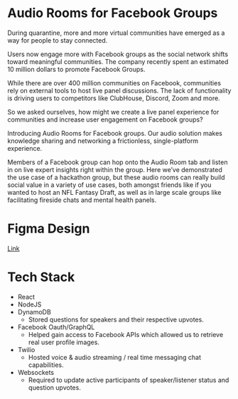 # Audio Rooms for Facebook Groups
During quarantine, more and more virtual communities have emerged as a way for people to stay connected.

Users now engage more with Facebook groups as the social network shifts toward meaningful communities. The company recently spent an estimated 10 million dollars to promote Facebook Groups.

While there are over 400 million communities on Facebook, communities rely on external tools to host live panel discussions. The lack of functionality is driving users to competitors like ClubHouse, Discord, Zoom and more.

So we asked ourselves, how might we create a live panel experience for communities and increase user engagement on Facebook groups?


Introducing Audio Rooms for Facebook groups. Our audio solution makes knowledge sharing and networking a frictionless, single-platform experience.

Members of a Facebook group can hop onto the Audio Room tab and listen in on live expert insights right within the group. Here we’ve demonstrated the use case of a hackathon group, but these audio rooms can really build social value in a variety of use cases, both amongst friends like if you wanted to host an NFL Fantasy Draft, as well as in large scale groups like facilitating fireside chats and mental health panels.

# Figma Design
[Link](https://www.figma.com/file/igXoS7QpgR9Rr0aoPvD4J5/FB?node-id=30%3A43)

# Tech Stack
- React
- NodeJS
- DynamoDB
  - Stored questions for speakers and their respective upvotes.
- Facebook Oauth/GraphQL
  - Helped gain access to Facebook APIs which allowed us to retrieve real user profile images.
- Twilio
  - Hosted voice & audio streaming / real time messaging chat capabilities.
- Websockets
  - Required to update active participants of speaker/listener status and question upvotes.
    